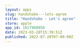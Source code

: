 ```yaml
---
layout: apps
slug: handshake---lets-agree
title: "Handshake - Let's agree"
store: apple
app_id: 1627960050
date: 2023-03-28T15:39:51Z
published: 2022-07-20T07:00:00Z
---
```

